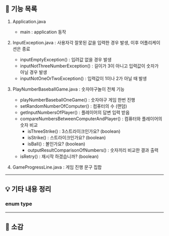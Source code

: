 
## 📄 기능 목록
1. Application.java
   - main : application 동작
   
2. InputException.java : 사용자각 잘못된 값을 입력한 경우 발생, 이후 어플리케이션은 종료
   - inputEmptyException() : 입려값 없을 경우 발생 
   - inputNotThreeNumberException() : 길이가 3이 아니고 입력값이 숫자가 아닐 경우 발생 
   - inputNotOneOrTwoException() : 입력값이 1이나 2가 아닐 때 발생
   
3. PlayNumberBaseballGame.java : 숫자야구놀이 전체 기능
   - playNumberBaseballOneGame() : 숫자야구 게임 한번 진행 
   - setRandomNumberOfComputer() : 컴퓨터의 수 (랜덤)
   - getInputNumbersOfPlayer() : 플레이어의 답변 입력 받음 
   - compareNumbersBetweenComputerAndPlayer() : 컴퓨터와 플레이어의 숫자 비교 
     - isThreeStrike() : 3스트라이크인가요? (boolean)
     - isStrike() : 스트라이크인가요? (boolean)
     - isBall() : 볼인가요? (boolean)
     - outputResultComparisonOfNumbers() : 숫자끼리 비교한 결과 출력
   - isRetry() : 재시작 하겠습니까? (boolean)
   
4. GameProgressLine.java : 게임 진행 문구 집합

---
##  💡 기타 내용 정리
### enum type

---
##  🤔 소감

